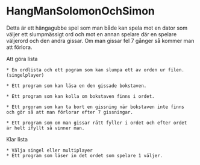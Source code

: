 # HangManSolomonOchSimon

Detta är ett hängagubbe spel som man både kan spela mot en dator som väljer ett slumpmässigt ord och mot en annan spelare där en spelare väljerord och den andra gissar.
Om man gissar fel 7 gånger så kommer man att förlora.

  Att göra lista
     
    * En ordlista och ett pogram som kan slumpa ett av orden ur filen. (singelplayer)
        
    * Ett program som kan läsa en den gissade bokstaven.
    
    * Ett program som kan kolla om bokstaven finns i ordet.
    
    * Ett prgoram som kan ta bort en gissning när bokstaven inte finns
    och gör så att man förlorar efter 7 gissningar. 
    
    * Ett program som om man gissar rätt fyller i ordet och efter ordet 
    är helt ifyllt så vinner man.
    
  Klar lista
  
    * Välja singel eller multiplayer  
    * Ett program som läser in det ordet som spelare 1 väljer.
    
